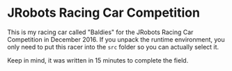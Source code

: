 # JRobots Racing Car Competition

This is my racing car called "Baldies" for the JRobots Racing Car Competition in December 2016. If you unpack the runtime environment, you only need to put this racer into the `src` folder so you can actually select it.

Keep in mind, it was written in 15 minutes to complete the field.